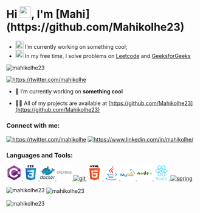 <h1 align="left">Hi <img src="https://github.com/Mahikolhe23/Mahikolhe23/blob/main/Assets/emoji.gif" width="30" height="30" />, I'm [Mahi](https://github.com/Mahikolhe23)</h1>

- <img src="https://github.com/Mahikolhe23/Mahikolhe23/blob/main/Assets/developer.gif" width="21" height="21"/>  I’m currently working on something cool;
- <img src="https://github.com/Mahikolhe23/Mahikolhe23/blob/main/Assets/lightning.gif" width="21" height="21"/> In my free time, I solve problems on 
 [Leetcode](https://leetcode.com/Mahikolhe/) and [GeeksforGeeks](https://auth.geeksforgeeks.org/user/mkolhe23/)


<p align="left"> <img src="https://komarev.com/ghpvc/?username=mahikolhe23&label=Profile%20views&color=0e75b6&style=flat" alt="mahikolhe23" /> </p>

<p align="left"> <a href="https://twitter.com/https://twitter.com/mahikolhe" target="blank"><img src="https://img.shields.io/twitter/follow/https://twitter.com/mahikolhe?logo=twitter&style=for-the-badge" alt="https://twitter.com/mahikolhe" /></a> </p>

- 🔭 I’m currently working on **something cool**

- 👨‍💻 All of my projects are available at [https://github.com/Mahikolhe23](https://github.com/Mahikolhe23)

<h3 align="left">Connect with me:</h3>
<p align="left">
<a href="https://twitter.com/https://twitter.com/mahikolhe" target="blank"><img align="center" src="https://raw.githubusercontent.com/rahuldkjain/github-profile-readme-generator/master/src/images/icons/Social/twitter.svg" alt="https://twitter.com/mahikolhe" height="30" width="40" /></a>
<a href="https://linkedin.com/in/https://www.linkedin.com/in/mahikolhe/" target="blank"><img align="center" src="https://raw.githubusercontent.com/rahuldkjain/github-profile-readme-generator/master/src/images/icons/Social/linked-in-alt.svg" alt="https://www.linkedin.com/in/mahikolhe/" height="30" width="40" /></a>
</p>

<h3 align="left">Languages and Tools:</h3>
<p align="left"> <a href="https://www.w3schools.com/cs/" target="_blank" rel="noreferrer"> <img src="https://raw.githubusercontent.com/devicons/devicon/master/icons/csharp/csharp-original.svg" alt="csharp" width="40" height="40"/> </a> <a href="https://www.w3schools.com/css/" target="_blank" rel="noreferrer"> <img src="https://raw.githubusercontent.com/devicons/devicon/master/icons/css3/css3-original-wordmark.svg" alt="css3" width="40" height="40"/> </a> <a href="https://www.docker.com/" target="_blank" rel="noreferrer"> <img src="https://raw.githubusercontent.com/devicons/devicon/master/icons/docker/docker-original-wordmark.svg" alt="docker" width="40" height="40"/> </a> <a href="https://expressjs.com" target="_blank" rel="noreferrer"> <img src="https://raw.githubusercontent.com/devicons/devicon/master/icons/express/express-original-wordmark.svg" alt="express" width="40" height="40"/> </a> <a href="https://git-scm.com/" target="_blank" rel="noreferrer"> <img src="https://www.vectorlogo.zone/logos/git-scm/git-scm-icon.svg" alt="git" width="40" height="40"/> </a> <a href="https://www.w3.org/html/" target="_blank" rel="noreferrer"> <img src="https://raw.githubusercontent.com/devicons/devicon/master/icons/html5/html5-original-wordmark.svg" alt="html5" width="40" height="40"/> </a> <a href="https://www.java.com" target="_blank" rel="noreferrer"> <img src="https://raw.githubusercontent.com/devicons/devicon/master/icons/java/java-original.svg" alt="java" width="40" height="40"/> </a> <a href="https://www.mysql.com/" target="_blank" rel="noreferrer"> <img src="https://raw.githubusercontent.com/devicons/devicon/master/icons/mysql/mysql-original-wordmark.svg" alt="mysql" width="40" height="40"/> </a> <a href="https://nodejs.org" target="_blank" rel="noreferrer"> <img src="https://raw.githubusercontent.com/devicons/devicon/master/icons/nodejs/nodejs-original-wordmark.svg" alt="nodejs" width="40" height="40"/> </a> <a href="https://reactjs.org/" target="_blank" rel="noreferrer"> <img src="https://raw.githubusercontent.com/devicons/devicon/master/icons/react/react-original-wordmark.svg" alt="react" width="40" height="40"/> </a> <a href="https://spring.io/" target="_blank" rel="noreferrer"> <img src="https://www.vectorlogo.zone/logos/springio/springio-icon.svg" alt="spring" width="40" height="40"/> </a> </p>

<p><img align="left" src="https://github-readme-stats.vercel.app/api/top-langs?username=mahikolhe23&show_icons=true&locale=en&layout=compact" alt="mahikolhe23" /></p>

<p>&nbsp;<img align="center" src="https://github-readme-stats.vercel.app/api?username=mahikolhe23&show_icons=true&locale=en" alt="mahikolhe23" /></p>

<p><img align="center" src="https://github-readme-streak-stats.herokuapp.com/?user=mahikolhe23&" alt="mahikolhe23" /></p>
